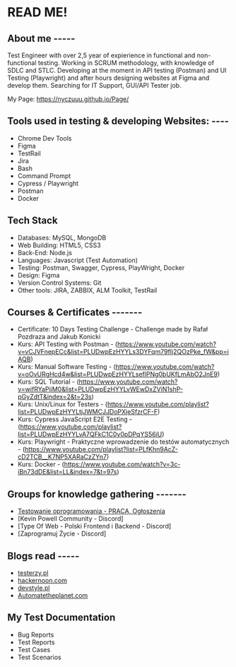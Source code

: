 # READ ME!

## About me -----

Test Engineer with over 2,5 year of expierience in functional and non-functional testing. Working in SCRUM methodology, with knowledge of SDLC and STLC. Developing at the moment in API testing (Postman) and UI Testing (Playwright) and after hours designing websites at Figma and develop them. Searching for IT Support, GUI/API Tester job.

My Page: https://nyczuuu.github.io/Page/


## Tools used in testing & developing Websites: ----

* Chrome Dev Tools
* Figma
* TestRail
* Jira
* Bash
* Command Prompt
* Cypress / Playwright
* Postman
* Docker


## Tech Stack

* Databases: MySQL, MongoDB
* Web Building: HTML5, CSS3
* Back-End: Node.js
* Languages: Javascript (Test Automation)
* Testing: Postman, Swagger, Cypress, PlayWright, Docker
* Design: Figma
* Version Control Systems: Git
* Other tools: JIRA, ZABBIX, ALM Toolkit, TestRail

## Courses & Certificates -------

* Certificate: 10 Days Testing Challenge - Challenge made by Rafał Pozdraza and Jakub Konicki
* Kurs: API Testing with Postman - (https://www.youtube.com/watch?v=vCJVFnepECc&list=PLUDwpEzHYYLs3DYFqm79fIj2QOzPke_fW&pp=iAQB)
* Kurs: Manual Software Testing - (https://www.youtube.com/watch?v=oOvURgHcd4w&list=PLUDwpEzHYYLseflPNg0bUKfLmAbO2JnE9)
* Kurs: SQL Tutorial - (https://www.youtube.com/watch?v=wifRYaPiiM0&list=PLUDwpEzHYYLvWEwDxZViN1shP-pGyZdtT&index=2&t=23s)
* Kurs: Unix/Linux for Testers - (https://www.youtube.com/playlist?list=PLUDwpEzHYYLtjJWMCJJDoPXjeSfzrCF-F)
* Kurs: Cypress JavaScript E2E Testing - (https://www.youtube.com/playlist?list=PLUDwpEzHYYLvA7QFkC1C0y0pDPqYS56iU)
* Kurs: Playwright - Praktyczne wprowadzenie do testów automatycznych - (https://www.youtube.com/playlist?list=PLfKhn9AcZ-cD2TCB__K7NP5XARaCzZYn7)
* Kurs: Docker - (https://www.youtube.com/watch?v=3c-iBn73dDE&list=LL&index=7&t=97s)


## Groups for knowledge gathering -------

* [Testowanie oprogramowania - PRACA, Ogłoszenia](https://www.facebook.com/groups/215557562210470/?ref=group_header)
* [Kevin Powell Community - Discord]
* [Type Of Web - Polski Frontend i Backend - Discord]
* [Zaprogramuj Życie - Discord]


## Blogs read -----

* [testerzy.pl](http://testerzy.pl)
* [hackernoon.com](https://hackernoon.com)
* [devstyle.pl](https://devstyle.pl/)
* [Automatetheplanet.com](https://www.automatetheplanet.com/blog/)

## My Test Documentation

* Bug Reports
* Test Reports
* Test Cases
* Test Scenarios


